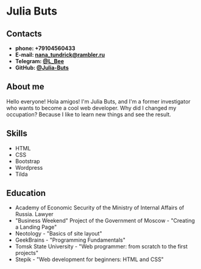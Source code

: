 # Julia Buts

## Contacts
- **phone: +79104560433**
- **E-mail: [nana_tundrick@rambler.ru](mailto:nana_tundrick@rambler.ru)**
- **Telegram: [@L_Bee](https://t.me/L_Bee)**
- **GitHub: [@Julia-Buts](https://github.com/Julia-Buts)**

## About me
Hello everyone! Hola amigos! I'm Julia Buts, and I'm a former investigator who wants to become a cool web developer. Why did I changed my occupation? Because I like to learn new things and see the result.

## Skills
- HTML
- CSS
- Bootstrap
- Wordpress
- Tilda

## Education
- Academy of Economic Security of the Ministry of Internal Affairs of Russia. Lawyer
- "Business Weekend" Project of the Government of Moscow - "Creating a Landing Page"
- Neotology - "Basics of site layout"
- GeekBrains - "Programming Fundamentals"
- Tomsk State University - "Web programmer: from scratch to the first projects"
- Stepik - "Web development for beginners: HTML and CSS"